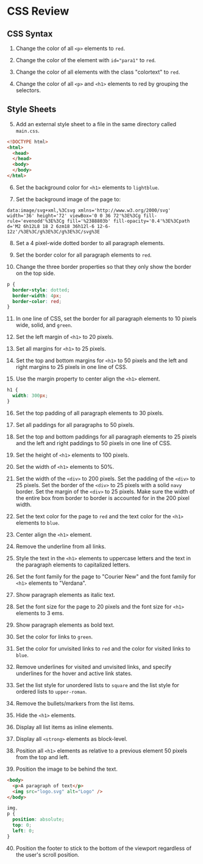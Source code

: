 # CSS Review

## CSS Syntax
1. Change the color of all `<p>` elements to `red`.

2. Change the color of the element with `id="para1"` to `red`.

3. Change the color of all elements with the class "colortext" to `red`.

4. Change the color of all `<p>` and `<h1>` elements to red by grouping the selectors.

## Style Sheets
5. Add an external style sheet to a file in the same directory called `main.css`.
```html
<!DOCTYPE html>
<html>
  <head>
  </head>
  <body>
  </body>
</html>
```

6. Set the background color for `<h1>` elements to `lightblue`.

7. Set the background image of the page to:
```
data:image/svg+xml,%3Csvg xmlns='http://www.w3.org/2000/svg' width='36' height='72' viewBox='0 0 36 72'%3E%3Cg fill-rule='evenodd'%3E%3Cg fill='%2388803b' fill-opacity='0.4'%3E%3Cpath d='M2 6h12L8 18 2 6zm18 36h12l-6 12-6-12z'/%3E%3C/g%3E%3C/g%3E%3C/svg%3E
```

8. Set a 4 pixel-wide dotted border to all paragraph elements.

9. Set the border color for all paragraph elements to `red`.

10. Change the three border properties so that they only show the border on the top side.
```css
p {
  border-style: dotted;
  border-width: 4px;
  border-color: red;
}
```

11. In one line of CSS, set the border for all paragraph elements to 10 pixels wide, solid, and `green`.

12. Set the left margin of `<h1>` to 20 pixels.

13. Set all margins for `<h1>` to 25 pixels.

14. Set the top and bottom margins for `<h1>` to 50 pixels and the left and right margins to 25 pixels in one line of CSS.

15. Use the margin property to center align the `<h1>` element.
```css
h1 {
  width: 300px;
}
```

16. Set the top padding of all paragraph elements to 30 pixels.

17. Set all paddings for all paragraphs to 50 pixels.

18. Set the top and bottom paddings for all paragraph elements to 25 pixels and the left and right paddings to 50 pixels in one line of CSS.

19. Set the height of `<h1>` elements to 100 pixels.

20. Set the width of `<h1>` elements to 50%.

21. Set the width of the `<div>` to 200 pixels. Set the padding of the `<div>` to 25 pixels. Set the border of the `<div>` to 25 pixels with a solid `navy` border. Set the margin of the `<div>` to 25 pixels. Make sure the width of the entire box from border to border is accounted for in the 200 pixel width.

22. Set the text color for the page to `red` and the text color for the `<h1>` elements to `blue`.

23. Center align the `<h1>` element.

24. Remove the underline from all links.

25. Style the text in the `<h1>` elements to uppercase letters and the text in the paragraph elements to capitalized letters.

26. Set the font family for the page to "Courier New" and the font family for `<h1>` elements to "Verdana".

27. Show paragraph elements as italic text.

28. Set the font size for the page to 20 pixels and the font size for `<h1>` elements to 3 ems.

29. Show paragraph elements as bold text.

30. Set the color for links to `green`.

31. Set the color for unvisited links to `red` and the color for visited links to `blue`.

32. Remove underlines for visited and unvisited links, and specify underlines for the hover and active link states.

33. Set the list style for unordered lists to `square` and the list style for ordered lists to `upper-roman`.

34. Remove the bullets/markers from the list items.

35. Hide the `<h1>` elements.

36. Display all list items as inline elements.

37. Display all `<strong>` elements as block-level.

38. Position all `<h1>` elements as relative to a previous element 50 pixels from the top and left.

39. Position the image to be behind the text.

```html
<body>
  <p>A paragraph of text</p>
  <img src="logo.svg" alt="Logo" />
</body>
```

```css
img,
p {
  position: absolute;
  top: 0;
  left: 0;
}
```

40. Position the footer to stick to the bottom of the viewport regardless of the user's scroll position.
